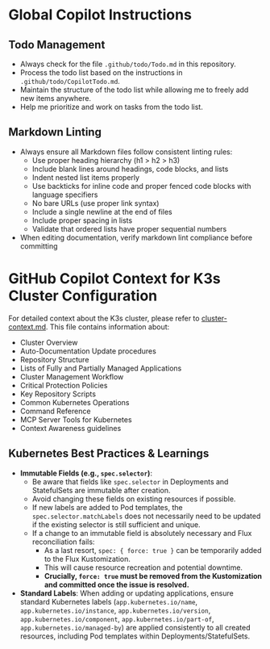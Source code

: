 # Global Copilot Instructions

## Todo Management
- Always check for the file `.github/todo/Todo.md` in this repository.
- Process the todo list based on the instructions in `.github/todo/CopilotTodo.md`.
- Maintain the structure of the todo list while allowing me to freely add new items anywhere.
- Help me prioritize and work on tasks from the todo list.

## Markdown Linting
- Always ensure all Markdown files follow consistent linting rules:
  - Use proper heading hierarchy (h1 > h2 > h3)
  - Include blank lines around headings, code blocks, and lists
  - Indent nested list items properly
  - Use backticks for inline code and proper fenced code blocks with language specifiers
  - No bare URLs (use proper link syntax)
  - Include a single newline at the end of files
  - Include proper spacing in lists
  - Validate that ordered lists have proper sequential numbers
- When editing documentation, verify markdown lint compliance before committing

# GitHub Copilot Context for K3s Cluster Configuration
For detailed context about the K3s cluster, please refer to [cluster-context.md](./cluster-context.md).
This file contains information about:
- Cluster Overview
- Auto-Documentation Update procedures
- Repository Structure
- Lists of Fully and Partially Managed Applications
- Cluster Management Workflow
- Critical Protection Policies
- Key Repository Scripts
- Common Kubernetes Operations
- Command Reference
- MCP Server Tools for Kubernetes
- Context Awareness guidelines

## Kubernetes Best Practices & Learnings
- **Immutable Fields (e.g., `spec.selector`)**:
    - Be aware that fields like `spec.selector` in Deployments and StatefulSets are immutable after creation.
    - Avoid changing these fields on existing resources if possible.
    - If new labels are added to Pod templates, the `spec.selector.matchLabels` does not necessarily need to be updated if the existing selector is still sufficient and unique.
    - If a change to an immutable field is absolutely necessary and Flux reconciliation fails:
        - As a last resort, `spec: { force: true }` can be temporarily added to the Flux Kustomization.
        - This will cause resource recreation and potential downtime.
        - **Crucially, `force: true` must be removed from the Kustomization and committed once the issue is resolved.**
- **Standard Labels**: When adding or updating applications, ensure standard Kubernetes labels (`app.kubernetes.io/name`, `app.kubernetes.io/instance`, `app.kubernetes.io/version`, `app.kubernetes.io/component`, `app.kubernetes.io/part-of`, `app.kubernetes.io/managed-by`) are applied consistently to all created resources, including Pod templates within Deployments/StatefulSets.


